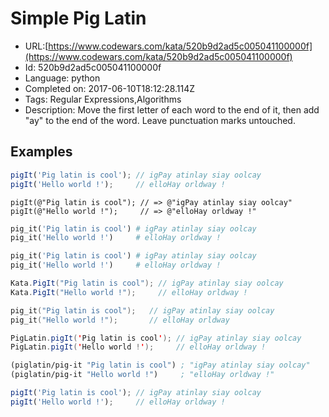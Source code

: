 # Simple Pig Latin

 - URL:[https://www.codewars.com/kata/520b9d2ad5c005041100000f](https://www.codewars.com/kata/520b9d2ad5c005041100000f)
 - Id: 520b9d2ad5c005041100000f
 - Language: python
 - Completed on: 2017-06-10T18:12:28.114Z
 - Tags: Regular Expressions,Algorithms
 - Description:
Move the first letter of each word to the end of it, then add "ay" to the end of the word. Leave punctuation marks untouched.

## Examples

```javascript
pigIt('Pig latin is cool'); // igPay atinlay siay oolcay
pigIt('Hello world !');     // elloHay orldway !
```
```objc
pigIt(@"Pig latin is cool"); // => @"igPay atinlay siay oolcay"
pigIt(@"Hello world !");     // => @"elloHay orldway !"
```
```ruby
pig_it('Pig latin is cool') # igPay atinlay siay oolcay
pig_it('Hello world !')     # elloHay orldway !
```
```python
pig_it('Pig latin is cool') # igPay atinlay siay oolcay
pig_it('Hello world !')     # elloHay orldway !
```
```csharp
Kata.PigIt("Pig latin is cool"); // igPay atinlay siay oolcay
Kata.PigIt("Hello world !");     // elloHay orldway !
```
```C++
pig_it("Pig latin is cool");   // igPay atinlay siay oolcay
pig_it("Hello world !");       // elloHay orldway
```
```Java
PigLatin.pigIt('Pig latin is cool'); // igPay atinlay siay oolcay
PigLatin.pigIt('Hello world !');     // elloHay orldway !
```
```clojure
(piglatin/pig-it "Pig latin is cool") ; "igPay atinlay siay oolcay"
(piglatin/pig-it "Hello world !")     ; "elloHay orldway !"
```
```typescript
pigIt('Pig latin is cool'); // igPay atinlay siay oolcay
pigIt('Hello world !');     // elloHay orldway !
```

